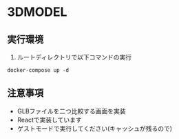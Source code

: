 # 3DMODEL

## 実行環境
1. ルートディレクトリで以下コマンドの実行

`docker-compose up -d`

## 注意事項
 - GLBファイルを二つ比較する画面を実装
 - Reactで実装しています
 - ゲストモードで実行してください(キャッシュが残るので)